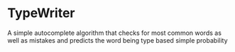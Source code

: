 # TypeWriter
A simple autocomplete algorithm that checks for most common words as well as mistakes and predicts the word being type based simple probability